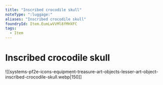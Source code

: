 ```yaml
---
title: "Inscribed crocodile skull"
noteType: ":luggage:"
aliases: "Inscribed crocodile skull"
foundryId: Item.EumLwVVMl8fMHXFC
tags:
  - Item
---
```


# Inscribed crocodile skull
![[systems-pf2e-icons-equipment-treasure-art-objects-lesser-art-object-inscribed-crocodile-skull.webp|150]]
